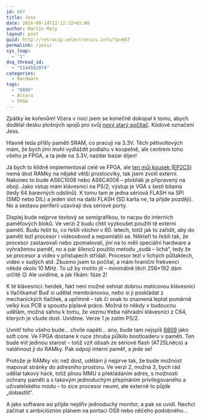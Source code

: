 ```yaml
---
id: 887
title: Jess
date: 2016-09-14T12:12:32+01:00
author: Martin Maly
layout: post
guid: http://retrocip.uelectronics.info/?p=887
permalink: /jess/
xyz_lnap:
  - "1"
dsq_thread_id:
  - "5144582074"
categories:
  - Hardware
tags:
  - "6809"
  - Altera
  - FPGA
---
```

Zpátky ke kořenům! Včera v noci jsem se konečně dokopal k tomu, abych dodělal desku plošných spojů pro svůj [nový starý počítač](http://retrocip.uelectronics.info/novy-stary-pocitac/). Kódové označení Jess.

Hlavně teda přišly paměti SRAM, co pracují na 3.3V. Těch pětivoltových mám, že bych jimi mohl vydláždit podlahu v koupelně, ale centrem toho všeho je FPGA, a ta jede na 3.3V, nazdar bazar éljen!

Já bych to klidně implementoval celé ve FPGA, ale [ten můj kousek (EP2C5)](http://fpga.cz/ep2c5t144/) nemá dost RAMky na nějaké větší prostocviky, tak jsem zvolil externí. Nakonec to bude AS6C1008 nebo AS6C4008 &#8211; plošňák je připravený na obojí. Jako vstup mám klávesnici na PS/2, výstup je VGA s šesti bitama (tedy 64 barevných odstínů). K tomu tam je jedna sériová FLASH na SPI (SMD nebo DIL) a jeden slot na další FLASH (SD karta ne, ta přijde později). No a sestavu periferií uzavírají dva sériové porty.

Displej bude nejprve textový se semigrafikou, to nacpu do interních paměťových bloků. Ve verzi 2 budu chtít vyzkoušet použití té externí paměti. Budu řešit to, co řešili všichni v 80. letech, totiž jak to zařídit, aby do paměti lezl procesor i videoobvod a nepomlátili se. Někteří to řešili tak, že procesor zastavovali nebo zpomalovali, jiní na to měli speciální hardware a vyhraženou paměť, no a pár šílenců použilo metodu &#8222;sudá &#8211; lichá&#8220;, tedy že se procesor a video v přístupech střídali. Procesor lezl v lichých půltaktech, video v sudých atd. Zkusmo jsem to počítal, a mám hraniční frekvenci někde okolo 10 MHz. To už by mohlo jít &#8211; minimálně těch 256&#215;192 dám určitě 😉 Ale uvidíme, a jak říkám: fáze 2!

K té klávesnici: herdek, fakt není možné sehnat dobrou maticovou klávesnici s tlačítkama! Buď si udělat membránovou, nebo si ji poskládat z mechanických tlačítek, a upřímně &#8211; tak či onak to znamená leptat poměrně velký kus PCB a spoustu piplavé práce. Možná to někdy v budoucnu udělám, možná sáhnu k tomu, že vezmu třeba náhradní klávesnici z C64, kterých je všude dost. Uvidíme. Verze 1 je zatím PS/2.

Uvnitř toho všeho bude&#8230; chvíle napětí&#8230; ano, bude tam nejspíš [6809](http://retrocip.uelectronics.info/posledni-krasavec-osmibitove-ery/) jako soft core. Ve FPGA dostane k ruce zhruba půlkilo bootloaderu v paměti. Ten bude mít jedinou starost &#8211; totiž vzít obsah ze sériové flash (AT25Lněco) a natáhnout ji do RAMky. Pak odpojí interní paměť, a jede se!

Protože je RAMky víc než dost, udělám ji nejprve tak, že bude možnost mapovat stránky do adresního prostoru. Ve verzi 2, možná 3, bych rád udělal takový hack, totiž plnou MMU s překládáním adres, s možností ochrany paměti a s takovým jednoduchým přepínáním privilegovaného a uživatelského módu &#8211; to sice procesor neumí, ale externě to půjde &#8222;dobastlit&#8220;.

A jako software asi přijde nejdřív jednoduchý monitor, a pak se uvidí. Nechci začínat s ambiciózním plánem na portaci OS9 nebo něčeho podobného&#8230;